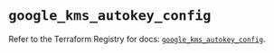 # `google_kms_autokey_config`

Refer to the Terraform Registry for docs: [`google_kms_autokey_config`](https://registry.terraform.io/providers/hashicorp/google-beta/6.49.0/docs/resources/google_kms_autokey_config).
